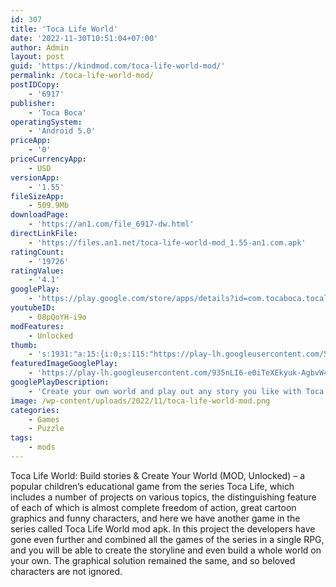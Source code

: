 ```yaml
---
id: 307
title: 'Toca Life World'
date: '2022-11-30T10:51:04+07:00'
author: Admin
layout: post
guid: 'https://kindmod.com/toca-life-world-mod/'
permalink: /toca-life-world-mod/
postIDCopy:
    - '6917'
publisher:
    - 'Toca Boca'
operatingSystem:
    - 'Android 5.0'
priceApp:
    - '0'
priceCurrencyApp:
    - USD
versionApp:
    - '1.55'
fileSizeApp:
    - 509.9Mb
downloadPage:
    - 'https://an1.com/file_6917-dw.html'
directLinkFile:
    - 'https://files.an1.net/toca-life-world-mod_1.55-an1.com.apk'
ratingCount:
    - '19726'
ratingValue:
    - '4.1'
googlePlay:
    - 'https://play.google.com/store/apps/details?id=com.tocaboca.tocalifeworld'
youtubeID:
    - 08pQoYH-i9o
modFeatures:
    - Unlocked
thumb:
    - 's:1931:"a:15:{i:0;s:115:"https://play-lh.googleusercontent.com/52z9F5iZOMQ-5m9ylzeB0U6TO85Plld7lU7Y7R3o365akTD5KMm08PidLl1GsCIFuJc=w526-h296";i:1;s:116:"https://play-lh.googleusercontent.com/E-P2U4vMu0HJvH8zI53lBpLVzn4irJyronDx7Brdo3ZGbvcDw-ZVOQNSG2V0mxPjpGJb=w526-h296";i:2;s:114:"https://play-lh.googleusercontent.com/vFHQFa0UyvAq4BcGPIZQvJJ-RYuxdWXdsI6VTE6_LCD_5MU2jFYlcpNdObKSqYhb2A=w526-h296";i:3;s:115:"https://play-lh.googleusercontent.com/ubsOwTbgZuI12eQgrQnGcETJsz_tPnxF1obXSs1mhFbX8nHdvvke1m-NB05rY-qQ_vs=w526-h296";i:4;s:115:"https://play-lh.googleusercontent.com/p8jseKOANGpJsqYFdwdsxN59x_bzF4wMNIsTnQLmrThhNV-p6y7Dw6jYqgR53KepfSI=w526-h296";i:5;s:115:"https://play-lh.googleusercontent.com/IoOX5PBZTNXgTpJ4vxFLwbZimcHayiDjq0GQJ2fmi5EHK4mIwrCZIfW9Lsxv91BGuhs=w526-h296";i:6;s:115:"https://play-lh.googleusercontent.com/qX4Zqn_sELf7Dd06Okls5pM4YzwhQ600hiOmt4Vk1LjnuLYIhtAL_XpDmnDtG3DVr2o=w526-h296";i:7;s:116:"https://play-lh.googleusercontent.com/mHQTf3pYEqeQbyINCoME0grATJ2enQ9fvCgmNJQa-amMbFu8v40AKsRIdCly6YbLSoaq=w526-h296";i:8;s:114:"https://play-lh.googleusercontent.com/hiYW_EREuqLp8iFNCSyu7_6URRWfVUHukKu_UyhL5dzp7ws2ASlX-Z6GyXGXwLWOmg=w526-h296";i:9;s:115:"https://play-lh.googleusercontent.com/hkz9fH65DoHD5pZVdSb2xJE_DA-_uiMiiFiJ_JqpsHxMWvqQyX6YZuB8Pb2_ZR0NDlg=w526-h296";i:10;s:115:"https://play-lh.googleusercontent.com/3YJS0z2x-ahWRxVRM6EP42_Ye0D6kIsdL-rlkYsNahvNAN8HUiGrgFVL4y2PozFveTc=w526-h296";i:11;s:116:"https://play-lh.googleusercontent.com/aSdVfgJHv27Ng9FGY8p2HVr2ax4dhfPIX3Rqy4VWRvY0zXvwoPjk7XiS_Xy4PhdpGInr=w526-h296";i:12;s:114:"https://play-lh.googleusercontent.com/bcw6IFFDLO7CkWFOQIVdv1_HcokGEHkiSHgNCav6lHLBKVfNs04fJyMvvlMbm2G0jA=w526-h296";i:13;s:115:"https://play-lh.googleusercontent.com/weTOtOSFn0ZL129R4YbWM-z_i8bt8pWQGjEWXES--07Fuf8o6LyTkPqvDGLBZm62t3o=w526-h296";i:14;s:114:"https://play-lh.googleusercontent.com/8wMQoEu6E8KdY9YkULyIV9gehdv_6H9rW9YktDzcOkzn4KtvwloolknLkzI5l6B4ww=w526-h296";}";'
featuredImageGooglePlay:
    - 'https://play-lh.googleusercontent.com/935nLI6-e0iTeXEkyuk-AgbvW4huKQ-DoMxgkdfwKdCI5NFe8rXBv29vUFwtOj3jfrji'
googlePlayDescription:
    - 'Create your own world and play out any story you like with Toca Life World. You’ll get all the fun of your other favorite Toca Life apps such as City, Vacation, Office, Hospital and more, all together in one place.INTRODUCING TOCA LIFE WORLD.Want to give grandma a wild hairstyle? Bring a sloth to the Skate Park? Or just hang out with friends? If you thought it was fun to dive into a Toca Life app and do whatever you want then you were right. Anything is possible and the choices are all yours.'
image: /wp-content/uploads/2022/11/toca-life-world-mod.png
categories:
    - Games
    - Puzzle
tags:
    - mods
---
```


Toca Life World: Build stories &amp; Create Your World (MOD, Unlocked) – a popular children’s educational game from the series Toca Life, which includes a number of projects on various topics, the distinguishing feature of each of which is almost complete freedom of action, great cartoon graphics and funny characters, and here we have another game in the series called Toca Life World mod apk. In this project the developers have gone even further and combined all the games of the series in a single RPG, and you will be able to create the storyline and even build a whole world on your own. The graphical solution remained the same, and so beloved characters are not ignored.